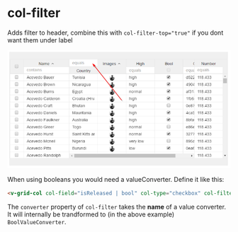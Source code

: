 # col-filter

Adds filter to header, combine this with ```col-filter-top="true"``` if you dont want them under label

![](../vgridanimation/filtertop.png)

When using booleans you would need a valueConverter. Define it like this:

```html
<v-grid-col col-field="isReleased | bool" col-type="checkbox" col-filter="field: isReleased; converter: bool;"></v-grid-col>
```

The `converter` property of `col-filter` takes the **name** of a value converter. It will internally be trandformed to (in the above example) `BoolValueConverter`.
